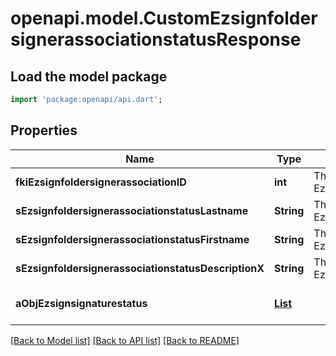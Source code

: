 # openapi.model.CustomEzsignfoldersignerassociationstatusResponse

## Load the model package
```dart
import 'package:openapi/api.dart';
```

## Properties
Name | Type | Description | Notes
------------ | ------------- | ------------- | -------------
**fkiEzsignfoldersignerassociationID** | **int** | The unique ID of the Ezsignfoldersignerassociation | 
**sEzsignfoldersignerassociationstatusLastname** | **String** | The last name of the Ezsignsigner | [optional] 
**sEzsignfoldersignerassociationstatusFirstname** | **String** | The first name of the Ezsignsigner | [optional] 
**sEzsignfoldersignerassociationstatusDescriptionX** | **String** | The description of the Ezsignsigner | [optional] 
**aObjEzsignsignaturestatus** | [**List<CustomEzsignsignaturestatusResponse>**](CustomEzsignsignaturestatusResponse.md) |  | [default to const []]

[[Back to Model list]](../README.md#documentation-for-models) [[Back to API list]](../README.md#documentation-for-api-endpoints) [[Back to README]](../README.md)


